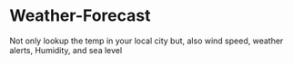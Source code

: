 # Weather-Forecast
Not only lookup the temp in your local city but, also wind speed, weather alerts, Humidity, and sea level
